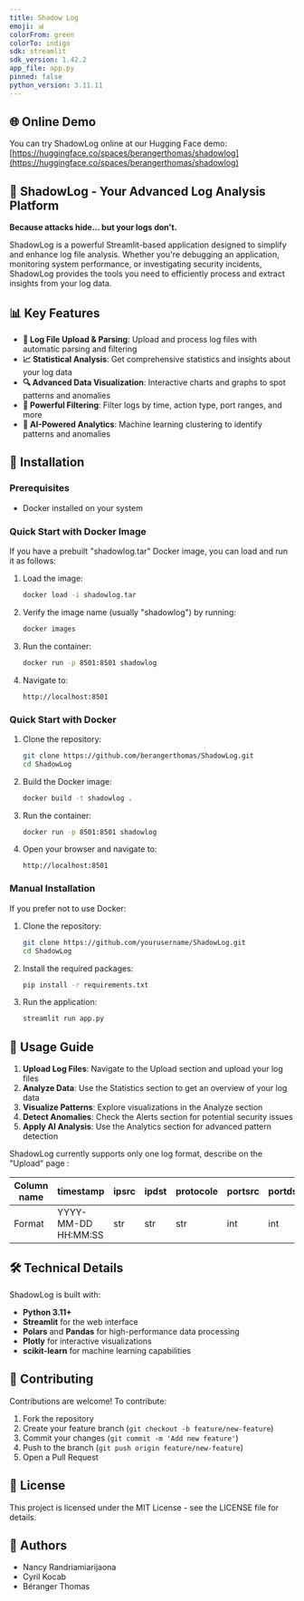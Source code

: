 ```yaml
---
title: Shadow Log
emoji: 📊
colorFrom: green
colorTo: indigo
sdk: streamlit
sdk_version: 1.42.2
app_file: app.py
pinned: false
python_version: 3.11.11
---
```


## 🌐 Online Demo

You can try ShadowLog online at our Hugging Face demo: 
[https://huggingface.co/spaces/berangerthomas/shadowlog](https://huggingface.co/spaces/berangerthomas/shadowlog)


## 🔐 ShadowLog - Your Advanced Log Analysis Platform
**Because attacks hide… but your logs don't.**

ShadowLog is a powerful Streamlit-based application designed to simplify and enhance log file analysis. Whether you're debugging an application, monitoring system performance, or investigating security incidents, ShadowLog provides the tools you need to efficiently process and extract insights from your log data.

## 📊 Key Features

- **📁 Log File Upload & Parsing**: Upload and process log files with automatic parsing and filtering
- **📈 Statistical Analysis**: Get comprehensive statistics and insights about your log data
- **🔍 Advanced Data Visualization**: Interactive charts and graphs to spot patterns and anomalies
- **🔎 Powerful Filtering**: Filter logs by time, action type, port ranges, and more
- **🤖 AI-Powered Analytics**: Machine learning clustering to identify patterns and anomalies

## 🚀 Installation

### Prerequisites

- Docker installed on your system

### Quick Start with Docker Image

If you have a prebuilt "shadowlog.tar" Docker image, you can load and run it as follows:

1. Load the image:
   ```bash
   docker load -i shadowlog.tar
   ```
2. Verify the image name (usually "shadowlog") by running:
   ```bash
   docker images
   ```
3. Run the container:
   ```bash
   docker run -p 8501:8501 shadowlog
   ```
4. Navigate to:
   ```
   http://localhost:8501
   ```

### Quick Start with Docker

1. Clone the repository:
   ```bash
   git clone https://github.com/berangerthomas/ShadowLog.git
   cd ShadowLog
   ```

2. Build the Docker image:
   ```bash
   docker build -t shadowlog .
   ```

3. Run the container:
   ```bash
   docker run -p 8501:8501 shadowlog
   ```

4. Open your browser and navigate to:
   ```
   http://localhost:8501
   ```

### Manual Installation

If you prefer not to use Docker:

1. Clone the repository:
   ```bash
   git clone https://github.com/yourusername/ShadowLog.git
   cd ShadowLog
   ```

2. Install the required packages:
   ```bash
   pip install -r requirements.txt
   ```

3. Run the application:
   ```bash
   streamlit run app.py
   ```

## 📝 Usage Guide

1. **Upload Log Files**: Navigate to the Upload section and upload your log files
2. **Analyze Data**: Use the Statistics section to get an overview of your log data
3. **Visualize Patterns**: Explore visualizations in the Analyze section
4. **Detect Anomalies**: Check the Alerts section for potential security issues
5. **Apply AI Analysis**: Use the Analytics section for advanced pattern detection

ShadowLog currently supports only one log format, describe on the "Upload" page :

| Column name | timestamp | ipsrc | ipdst | protocole | portsrc | portdst | rule | action | interface | unknown | fw |
|------------|-----------|-------|-------|-----------|---------|---------|------|--------|-----------|---------|-----|
| Format | YYYY-MM-DD HH:MM:SS | str | str | str | int | int | int | str | str | str | int |

## 🛠️ Technical Details

ShadowLog is built with:
- **Python 3.11+**
- **Streamlit** for the web interface
- **Polars** and **Pandas** for high-performance data processing
- **Plotly** for interactive visualizations
- **scikit-learn** for machine learning capabilities

## 🤝 Contributing

Contributions are welcome! To contribute:
1. Fork the repository
2. Create your feature branch (`git checkout -b feature/new-feature`)
3. Commit your changes (`git commit -m 'Add new feature'`)
4. Push to the branch (`git push origin feature/new-feature`)
5. Open a Pull Request

## 📄 License

This project is licensed under the MIT License - see the LICENSE file for details.

## 👥 Authors

- Nancy Randriamiarijaona
- Cyril Kocab
- Béranger Thomas
